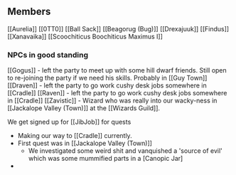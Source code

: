 ## Members
[[Aurelia]]
[[0TT0]]
[[Ball Sack]]
[[Beagorug (Bug)]]
[[Drexajuuk]]
[[Findus]]
[[Xanavaika]]
[[Scoochiticus Boochiticus Maximus I]]
### NPCs in good standing
[[Gogus]] - left the party to meet up with some hill dwarf friends. Still open to re-joining the party if we need his skills. Probably in [[Guy Town]]
[[Draven]] - left the party to go work cushy desk jobs somewhere in [[Cradle]]
[[Raven]] - left the party to go work cushy desk jobs somewhere in [[Cradle]]
[[Zavistic]] - Wizard who was really into our wacky-ness in [[Jackalope Valley (Town)]] at the [[Wizards Guild]].





We get signed up for [[JibJob]] for quests

* Making our way to [[Cradle]] currently.
* First quest was in [[Jackalope Valley (Town)]]
	* We investigated some weird shit and vanquished a 'source of evil' which was some mummified parts in a [Canopic Jar] 
* 